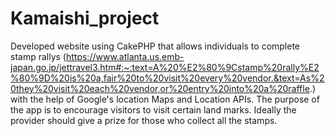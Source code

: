 # Kamaishi_project

Developed website using CakePHP that allows individuals to complete stamp rallys (https://www.atlanta.us.emb-japan.go.jp/jettravel3.htm#:~:text=A%20%E2%80%9Cstamp%20rally%E2%80%9D%20is%20a,fair%20to%20visit%20every%20vendor.&text=As%20they%20visit%20each%20vendor,or%20entry%20into%20a%20raffle.) with the help of Google's location Maps and Location APIs. The purpose of the app is to encourage visitors to visit certain land marks. Ideally the provider should give a prize for those who collect all the stamps.
